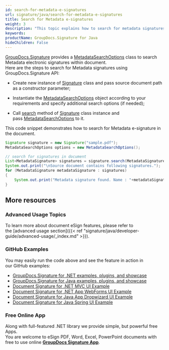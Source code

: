 ```yaml
---
id: search-for-metadata-e-signatures
url: signature/java/search-for-metadata-e-signatures
title: Search for Metadata e-signatures
weight: 3
description: "This topic explains how to search for metadata signatures within the documents with GroupDocs.Signature API."
keywords: 
productName: GroupDocs.Signature for Java
hideChildren: False
---
```

[GroupDocs.Signature](https://products.groupdocs.com/signature/java) provides a [MetadataSearchOptions](https://apireference.groupdocs.com/java/signature/com.groupdocs.signature.options.search/MetadataSearchOptions) class to search Metadata electronic signatures within document.  
Here are the steps to search for Metadata signatures using GroupDocs.Signature API:

*   Create new instance of [Signature](https://apireference.groupdocs.com/java/signature/com.groupdocs.signature/Signature) class and pass source document path as a constructor parameter;
    
*   Instantiate the [MetadataSearchOptions](https://apireference.groupdocs.com/java/signature/com.groupdocs.signature.options.search/MetadataSearchOptions) object according to your requirements and specify additional search options (if needed);  
    
*   Call [search](https://apireference.groupdocs.com/java/signature/com.groupdocs.signature/Signature#search(java.lang.Class,%20com.groupdocs.signature.options.search.SearchOptions)) method of [Signature](https://apireference.groupdocs.com/java/signature/com.groupdocs.signature/Signature) class instance and pass [MetadataSearchOptions](https://apireference.groupdocs.com/java/signature/com.groupdocs.signature.options.search/MetadataSearchOptions) to it.
    

This code snippet demonstrates how to search for Metadata e-signature in the document.

```java
Signature signature = new Signature("sample.pdf");
MetadataSearchOptions options = new MetadataSearchOptions();

// search for signatures in document
List<MetadataSignature> signatures = signature.search(MetadataSignature.class, options);
System.out.print("\nSource document contains following signatures.");
for (MetadataSignature metadataSignature : signatures)
{
    System.out.print("Metadata signature found. Name : "+metadataSignature.getName()+". Value: "+ metadataSignature.getValue());
}
```

## More resources

### Advanced Usage Topics

To learn more about document eSign features, please refer to the [advanced usage section]({{< ref "signature/java/developer-guide/advanced-usage/_index.md" >}}).

### GitHub Examples 

You may easily run the code above and see the feature in action in our GitHub examples:

*   [GroupDocs.Signature for .NET examples, plugins, and showcase](https://github.com/groupdocs-signature/GroupDocs.Signature-for-.NET)    
*   [GroupDocs.Signature for Java examples, plugins, and showcase](https://github.com/groupdocs-signature/GroupDocs.Signature-for-Java)    
*   [Document Signature for .NET MVC UI Example](https://github.com/groupdocs-signature/GroupDocs.Signature-for-.NET-MVC)    
*   [Document Signature for .NET App WebForms UI Example](https://github.com/groupdocs-signature/GroupDocs.Signature-for-.NET-WebForms)    
*   [Document Signature for Java App Dropwizard UI Example](https://github.com/groupdocs-signature/GroupDocs.Signature-for-Java-Dropwizard)   
*   [Document Signature for Java Spring UI Example](https://github.com/groupdocs-signature/GroupDocs.Signature-for-Java-Spring)
    

### Free Online App 

Along with full-featured .NET library we provide simple, but powerful free Apps.  
You are welcome to eSign PDF, Word, Excel, PowerPoint documents with free to use online **[GroupDocs Signature App](https://products.groupdocs.app/signature)**.
